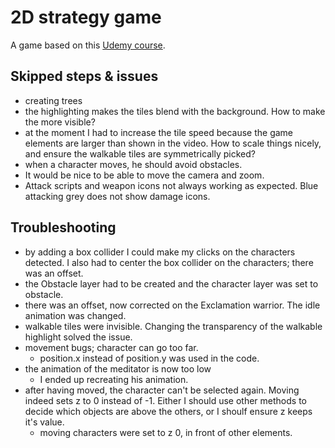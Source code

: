 # 2D strategy game

A game based on this [Udemy course](https://www.udemy.com/course/the-ultimate-guide-to-making-a-2d-strategy-game-in-unity).

## Skipped steps & issues
- creating trees
- the highlighting makes the tiles blend with the background. How to make the more visible?
- at the moment I had to increase the tile speed because the game elements are larger than shown in the video. How to scale things nicely, and ensure the walkable tiles are symmetrically picked?
- when a character moves, he should avoid obstacles.
- It would be nice to be able to move the camera and zoom.
- Attack scripts and weapon icons not always working as expected. Blue attacking grey does not show damage icons.

## Troubleshooting
- by adding a box collider I could make my clicks on the characters detected. I also had to center the box collider on the characters; there was an offset.
- the Obstacle layer had to be created and the character layer was set to obstacle.
- there was an offset, now corrected on the Exclamation warrior. The idle animation was changed.
- walkable tiles were invisible. Changing the transparency of the walkable highlight solved the issue.
- movement bugs; character can go too far.
    - position.x instead of position.y was used in the code.
- the animation of the meditator is now too low
 	- I ended up recreating his animation.
- after having moved, the character can't be selected again. Moving indeed sets z to 0 instead of -1. Either I should use other methods to decide which objects are above the others, or I shoulf ensure z keeps it's value.
    - moving characters were set to z 0, in front of other elements.